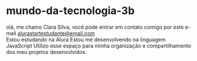 # mundo-da-tecnologia-3b
olá, me chamo Clara Silva, vocẽ pode entrar em contato comigo por este e-mail alurastartestudante@email.com          
Estou estudando na Alura
Estou me desenvolvendo na linguagem JavaScript
Utilizo esse espaço para minha organização e compartilhamento dos meu projetos desenvolvidos.

